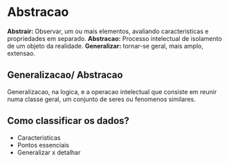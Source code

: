 # Abstracao
**Abstrair:** Observar, um ou mais elementos, avaliando caracteristicas e propriedades em separado.
**Abstracao:** Processo intelectual de isolamento de um objeto da realidade.
**Generalizar:** tornar-se geral, mais amplo, extensao.

## Generalizacao/ Abstracao
Generalizacao, na logica, e a operacao intelectual que consiste em reunir numa classe geral, um conjunto de seres ou fenomenos similares.

## Como classificar os dados?
- Caracteristicas
- Pontos essenciais
- Generalizar x detalhar